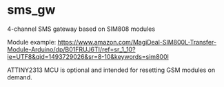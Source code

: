 # sms_gw

4-channel SMS gateway based on SIM808 modules

Module example: https://www.amazon.com/MagiDeal-SIM800L-Transfer-Module-Arduino/dp/B01FRUJ6TI/ref=sr_1_10?ie=UTF8&qid=1493729026&sr=8-10&keywords=sim800l

ATTINY2313 MCU is optional and intended for resetting GSM modules on demand.
